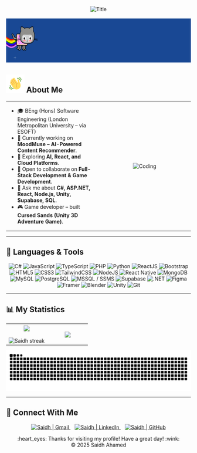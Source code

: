 <div align="center">
  <img src="https://readme-typing-svg.herokuapp.com?font=Architects+Daughter&color=%2338C2FF&size=50&center=true&vCenter=true&height=60&width=800&lines=Heyyy!+I'm+Saidh+Ahamed;Software+Engineering;Full-Stack+Developer;Game+Developer;Welcome+to+my+GitHub!" alt="Title"></img>
</div>

<br>

<div align="center">
    <img src="https://raw.githubusercontent.com/ashu-guo/ashu-guo/master/assets/fly.webp" height="120px" />
</div>

## <img src="https://raw.githubusercontent.com/ashu-guo/ashu-guo/main/assets/wave.gif" width="50px" height="50px"></img> About Me

<table align="center">
<tr border="none">
<td width="50%" align="left">

- 🎓 BEng (Hons) Software Engineering (London Metropolitan University – via ESOFT)  
- 🔭 Currently working on **MoodMuse – AI-Powered Content Recommender**.  
- 🌱 Exploring **AI, React, and Cloud Platforms**.  
- 👯 Open to collaborate on **Full-Stack Development & Game Development**.  
- 💬 Ask me about **C#, ASP.NET, React, Node.js, Unity, Supabase, SQL**.  
- 🎮 Game developer – built **Cursed Sands (Unity 3D Adventure Game)**.  

</td>
<td width="50%" align="center">
  <img align="center" alt="Coding" width="450" src="https://repository-images.githubusercontent.com/588181932/e36ec678-7984-4cdd-8e4c-a3932772ff8e">
</td>
</tr>
</table>

---

## 🚀 Languages & Tools

<p align="center">
  <img src="https://skillicons.dev/icons?i=cs" height="50" alt="C#" />
  <img src="https://skillicons.dev/icons?i=javascript" height="50" alt="JavaScript" />
  <img src="https://skillicons.dev/icons?i=typescript" height="50" alt="TypeScript" />
  <img src="https://skillicons.dev/icons?i=php" height="50" alt="PHP" />
  <img src="https://skillicons.dev/icons?i=python" height="50" alt="Python" />
  <img src="https://skillicons.dev/icons?i=react" height="50" alt="ReactJS" />
  <img src="https://skillicons.dev/icons?i=bootstrap" height="50" alt="Bootstrap" />
  <img src="https://skillicons.dev/icons?i=html" height="50" alt="HTML5" />
  <img src="https://skillicons.dev/icons?i=css" height="50" alt="CSS3" />
  <img src="https://skillicons.dev/icons?i=tailwind" height="50" alt="TailwindCSS" />
  <img src="https://skillicons.dev/icons?i=nodejs" height="50" alt="NodeJS" />
  <img src="https://skillicons.dev/icons?i=react" height="50" alt="React Native" />
  <img src="https://skillicons.dev/icons?i=mongodb" height="50" alt="MongoDB" />
  <img src="https://skillicons.dev/icons?i=mysql" height="50" alt="MySQL" />
  <img src="https://skillicons.dev/icons?i=postgresql" height="50" alt="PostgreSQL" />
  <img src="https://img.icons8.com/color/48/microsoft-sql-server.png" height="50" alt="MSSQL / SSMS" />
  <img src="https://skillicons.dev/icons?i=supabase" height="50" alt="Supabase" />
  <img src="https://skillicons.dev/icons?i=dotnet" height="50" alt=".NET" />
  <img src="https://skillicons.dev/icons?i=figma" height="50" alt="Figma" />
  <img src="https://skillicons.dev/icons?i=framer" height="50" alt="Framer" />
  <img src="https://skillicons.dev/icons?i=blender" height="50" alt="Blender" />
  <img src="https://skillicons.dev/icons?i=unity" height="50" alt="Unity" />
  <img src="https://skillicons.dev/icons?i=git" height="50" alt="Git" />
</p>

---

## 📊 My Statistics

<table align="center">
<tr border="none">
<td width="50%" align="center">

  <img  align="center"  src="https://github-readme-stats.vercel.app/api?username=Saidh-Ahamed&theme=chartreuse-dark&show_icons=true&count_private=true" />
  <br></br>
  <img title="🔥 Get streak stats for your profile at git.io/streak-stats" alt="Saidh streak" src="https://github-readme-streak-stats.herokuapp.com/?user=Saidh-Ahamed&theme=chartreuse-dark&hide_border=false" /> 

</td>
<td width="50%" align="center">

  <img  align="center"  src="https://github-readme-stats.anuraghazra1.vercel.app/api/top-langs/?username=Saidh-Ahamed&theme=chartreuse-dark&hide_border=false&no-bg=true&no-frame=true&langs_count=10"/>

  </td>
</tr>
</table>

<p align="center">
    <picture>
      <source media="(prefers-color-scheme: dark)" srcset="https://raw.githubusercontent.com/ashu-guo/ashu-guo/master/assets/github-contribution-grid-snake.svg">
      <source media="(prefers-color-scheme: light)" srcset="https://raw.githubusercontent.com/ashu-guo/ashu-guo/master/assets/github-contribution-grid-snake.svg">
      <img alt="github contribution grid snake animation" src="https://raw.githubusercontent.com/ashu-guo/ashu-guo/master/assets/github-contribution-grid-snake.svg">
    </picture>
</p>

---

## 🤝 Connect With Me

<p align="center">
  <a href="mailto:saidhahamed07@gmail.com">
    <img align="center" alt="Saidh | Gmail" width="30px" src="https://skillicons.dev/icons?i=gmail" />
  </a> &nbsp;&nbsp;
  <a href="https://www.linkedin.com/in/[your-linkedin-username]" target="_blank">
    <img align="center" alt="Saidh | LinkedIn" width="30px" src="https://skillicons.dev/icons?i=linkedin" />
  </a> &nbsp;&nbsp;
  <a href="https://github.com/Saidh-Ahamed" target="_blank">
    <img align="center" alt="Saidh | GitHub" width="30px" src="https://skillicons.dev/icons?i=github" />
  </a> 
</p>

<div align="center">
  :heart_eyes: Thanks for visiting my profile! Have a great day! :wink: <br/>
  &copy; 2025 Saidh Ahamed
</div>
